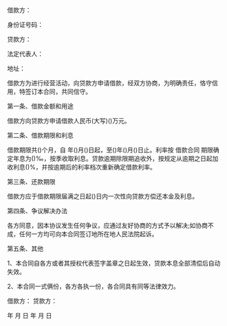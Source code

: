 
 


借款方：


身份证号码：


贷款方：


法定代表人：


地址：


借款方为进行经营活动，向贷款方申请借款，经双方协商，为明确责任，恪守信用，特签订本合同，共同信守。


第一条、借款金额和用途


借款方向贷款方申请借款人民币(大写)()万元。


第二条、借款期限和利息


借款期限共()个月，自 年()月()日起，至()年()月()日止。利率按
借款合同
期限确定年息为()‰，按季收取利息。贷款逾期除限期追收外，按规定从逾期之日起加收利息()%，并按逾期后的利率档次重新确定借款利率。


第三条、还款期限


借款方应于借款期限届满之日起()日内一次性向贷款方偿还本金及利息。


第四条、争议解决办法


各方同意，因本协议发生任何争议，应通过友好协商的方式予以解决;如协商不成，任何一方均可向本合同签订地所在地人民法院起诉。


第五条、其他


1、本合同自各方或者其授权代表签字盖章之日起生效，贷款本息全部清偿后自动失效。


2、本合同一式俩份，各方各执一份，各合同具有同等法律效力。


借款方： 贷款方：


年 月 日 年 月 日
 


 

 
 
 
 
 
  


  
 

  


  


  
 
 
 
 

